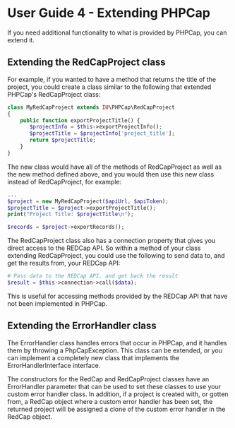 User Guide 4 - Extending PHPCap
=============================================

If you need additional functionality to what is provided by PHPCap, you
can extend it.

Extending the RedCapProject class
-------------------------------------
For example, if you wanted to have a method that returns the
title of the project, you could create a class
similar to the following that extended PHPCap's RedCapProject class:
```php
class MyRedCapProject extends IU\PHPCap\RedCapProject
{
    public function exportProjectTitle() {
       $projectInfo = $this->exportProjectInfo();
       $projectTitle = $projectInfo['project_title'];
       return $projectTitle;
    }
}
```
The new class would have all of the methods of RedCapProject as well as the
new method defined above, and you would then use this new class instead of
RedCapProject, for example:
```php
...
$project = new MyRedCapProject($apiUrl, $apiToken);
$projectTitle = $project->exportProjectTitle();
print("Project Title: $projectTitle\n");

$records = $project->exportRecords();
```

The RedCapProject class also has a connection property that gives you direct access to
the REDCap API. So within a method of your class extending RedCapProject, you
could use the following to send data to, and get the results from, your REDCap API:
```php
# Pass data to the REDCap API, and get back the result
$result = $this->connection->call($data);
```
This is useful for accessing methods provided by the REDCap API that
have not been implemented in PHPCap.

Extending the ErrorHandler class
----------------------------------------
The ErrorHandler class handles errors that occur in PHPCap,
and it handles them by throwing a PhpCapException. This
class can be extended, or you can implement a completely new class
that implements the ErrorHandlerInterface interface.

The constructors for the RedCap and RedCapProject classes have an ErrorHandler
parameter that can be used to set these classes to use your custom error handler class.
In addition, if a project is created with, or gotten from, a RedCap object where 
a custom error handler has been set, the returned project will be assigned a clone
of the custom error handler in the RedCap object.


